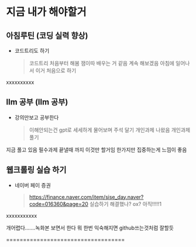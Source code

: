 # 지금 내가 해야할거

## 아침루틴 (코딩 실력 향상) 
- 코드트리도 하기
  > 코드트리 처음부터 해봄 잼이따 배우는 거 같음
  > 계속 해보겠음
  > 아침에 일어나서 이거 처음으로 하기

xxxxxxxxxx
  
## llm 공부 (llm 공부)
- 강의만보고 공부한다 
  > 이해안되는건 gpt로 세세하게 물어보며 주석 달기
  > 개인과제 나왔음 개인과제 풀기
  >

지금 풀고 있음 필수과제 끝낼때 까지 이것만 할거임 
한가지만 집중하는게 느낌이 좋음 
  
## 웹크롤링 실습 하기
- 네이버 페이 증권
  >https://finance.naver.com/item/sise_day.naver?code=016360&page=20
  >실습하기
  > 해결했나? ox? 아직!!!!!1
  
xxxxxxxxxxx

  개어렵다.......녹화본 보면서 한다
  뭐 한번 익숙해지면 github쓰는것처럼 잘할듯

===================================